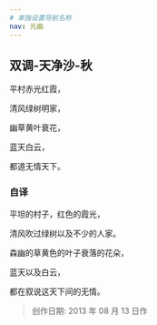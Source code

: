 ```yaml
---
# 单独设置导航名称
nav: 元曲
---
```


## 双调-天净沙-秋

平村赤光红霞，

清风绿树明家，

幽草黄叶衰花，

蓝天白云，

都道无情天下。

### 自译

平坦的村子，红色的霞光，

清风吹过绿树以及不少的人家。

森幽的草黄色的叶子衰落的花朵，

蓝天以及白云，

都在叙说这天下间的无情。

> 创作日期: 2013 年 08 月 13 日作
